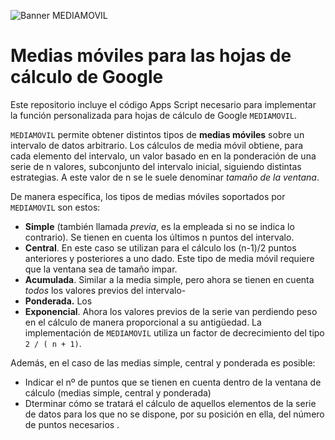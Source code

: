 ![Banner MEDIAMOVIL](https://user-images.githubusercontent.com/12829262/83059749-b147e080-a05a-11ea-8c56-ece164af0b2e.png)

# Medias móviles para las hojas de cálculo de Google

Este repositorio incluye el código Apps Script necesario para implementar la función personalizada para hojas de cálculo de Google `MEDIAMOVIL`. 

`MEDIAMOVIL` permite obtener distintos tipos de **medias móviles** sobre un intervalo de datos arbitrario. Los cálculos de media móvil obtiene, para cada elemento del intervalo, un valor basado en en la ponderación de una serie de n valores, subconjunto del intervalo inicial, siguiendo distintas estrategias. A este valor de n se le suele denominar _tamaño de la ventana_.

De manera específica, los tipos de medias móviles soportados por `MEDIAMOVIL` son estos:

*   **Simple** (también llamada _previa_, es la empleada si no se indica lo contrario). Se tienen en cuenta los últimos n puntos del intervalo.
*   **Central**. En este caso se utilizan para el cálculo los (n-1)/2 puntos anteriores y posteriores a uno dado. Este tipo de media móvil requiere que la ventana sea de tamaño impar.
*   **Acumulada**. Similar a la media simple, pero ahora se tienen en cuenta _todos_ los valores previos del intervalo-
*   **Ponderada.** Los 
*   **Exponencial**. Ahora los valores previos de la serie van perdiendo peso en el cálculo de manera proporcional a su antigüedad. La implementación de `MEDIAMOVIL` utiliza un factor de decrecimiento del tipo `2 / ( n + 1)`.

Además, en el caso de las medias simple, central y ponderada es posible:

*   Indicar el nº de puntos que se tienen en cuenta dentro de la ventana de cálculo (medias simple, central y ponderada)
*   Dterminar cómo se tratará el cálculo de aquellos elementos de la serie de datos para los que no se dispone, por su posición en ella, del número de puntos necesarios .
